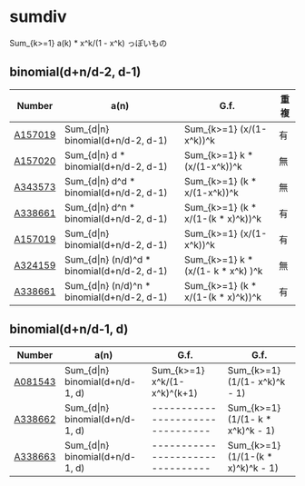 # sumdiv

Sum_{k>=1} a(k) * x^k/(1 - x^k) っぽいもの

## binomial(d+n/d-2, d-1)

| Number | a(n) | G.f. | 重複 |
| ----- | ----- | ----- | ----- | 
| [A157019](https://oeis.org/A157019) | Sum_{d&#124;n}           binomial(d+n/d-2, d-1) | Sum_{k>=1}      (x/(1-x^k))^k       | 有 |
| [A157020](https://oeis.org/A157020) | Sum_{d&#124;n}     d   * binomial(d+n/d-2, d-1) | Sum_{k>=1}  k * (x/(1-x^k))^k       | 無 |
| [A343573](https://oeis.org/A343573) | Sum_{d&#124;n}     d^d * binomial(d+n/d-2, d-1) | Sum_{k>=1} (k *  x/(1-x^k))^k       | 無 |
| [A338661](https://oeis.org/A338661) | Sum_{d&#124;n}     d^n * binomial(d+n/d-2, d-1) | Sum_{k>=1} (k *  x/(1-(k * x)^k))^k | 有 |
| [A157019](https://oeis.org/A157019) | Sum_{d&#124;n}           binomial(d+n/d-2, d-1) | Sum_{k>=1}      (x/(1-x^k))^k       | 有 |
| [A324159](https://oeis.org/A324159) | Sum_{d&#124;n} (n/d)^d * binomial(d+n/d-2, d-1) | Sum_{k>=1}  k * (x/(1- k * x^k) )^k | 無 |
| [A338661](https://oeis.org/A338661) | Sum_{d&#124;n} (n/d)^n * binomial(d+n/d-2, d-1) | Sum_{k>=1} (k *  x/(1-(k * x)^k))^k | 有 |

## binomial(d+n/d-1, d)

| Number | a(n) | G.f. | G.f. |
| ----- | ----- | ----- | ----- | 
| [A081543](https://oeis.org/A081543) | Sum_{d&#124;n}       binomial(d+n/d-1, d) | Sum_{k>=1}     x^k/(1-x^k)^(k+1) | Sum_{k>=1} (1/(1-      x^k)^k - 1) |
| [A338662](https://oeis.org/A338662) | Sum_{d&#124;n}       binomial(d+n/d-1, d) | -------------------------------- | Sum_{k>=1} (1/(1- k *  x^k)^k - 1) |
| [A338663](https://oeis.org/A338663) | Sum_{d&#124;n}       binomial(d+n/d-1, d) | -------------------------------- | Sum_{k>=1} (1/(1-(k * x)^k)^k - 1) |
